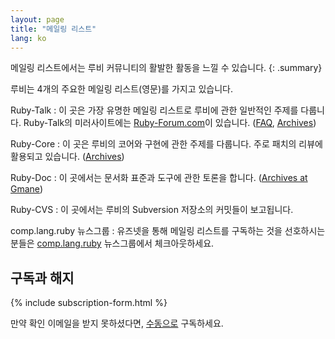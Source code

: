 ```yaml
---
layout: page
title: "메일링 리스트"
lang: ko
---
```


메일링 리스트에서는 루비 커뮤니티의 활발한 활동을 느낄 수 있습니다.
{: .summary}

루비는 4개의 주요한 메일링 리스트(영문)를 가지고 있습니다.

Ruby-Talk
: 이 곳은 가장 유명한 메일링 리스트로 루비에 관한 일반적인 주제를 다룹니다.
  Ruby-Talk의 미러사이트에는 [Ruby-Forum.com][1]이 있습니다. ([FAQ][2],
  [Archives][3])

Ruby-Core
: 이 곳은 루비의 코어와 구현에 관한 주제를 다룹니다. 주로 패치의 리뷰에
  활용되고 있습니다. ([Archives][4])

Ruby-Doc
: 이 곳에서는 문서화 표준과 도구에 관한 토론을 합니다. ([Archives at Gmane][5])

Ruby-CVS
: 이 곳에서는 루비의 Subversion 저장소의 커밋들이 보고됩니다.

comp.lang.ruby 뉴스그룹
: 유즈넷을 통해 메일링 리스트를 구독하는 것을 선호하시는 분들은
  [comp.lang.ruby](news:comp.lang.ruby) 뉴스그룹에서 체크아웃하세요.


## 구독과 해지

{% include subscription-form.html %}

만약 확인 이메일을 받지 못하셨다면,
[수동으로](manual-instructions/) 구독하세요.



[1]: https://www.ruby-forum.com/
[2]: http://rubyhacker.com/clrFAQ.html
[3]: http://blade.nagaokaut.ac.jp/ruby/ruby-talk/index.shtml
[4]: http://blade.nagaokaut.ac.jp/ruby/ruby-core/index.shtml
[5]: http://dir.gmane.org/gmane.comp.lang.ruby.documentation
